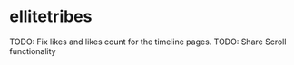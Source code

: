 # ellitetribes


TODO: Fix likes and likes count for the timeline pages. 
TODO: Share Scroll functionality